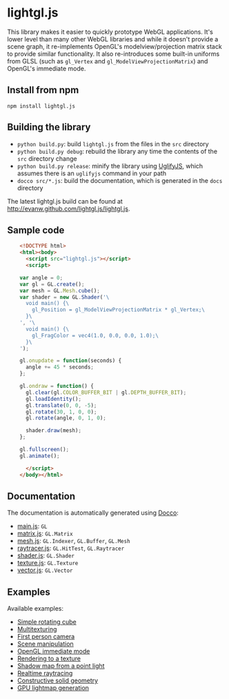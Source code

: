 # lightgl.js

This library makes it easier to quickly prototype WebGL applications. It's lower level than many other WebGL libraries and while it doesn't provide a scene graph, it re-implements OpenGL's modelview/projection matrix stack to provide similar functionality. It also re-introduces some built-in uniforms from GLSL (such as `gl_Vertex` and `gl_ModelViewProjectionMatrix`) and OpenGL's immediate mode.

## Install from npm

```shell
npm install lightgl.js
```

## Building the library

* `python build.py`: build `lightgl.js` from the files in the `src` directory
* `python build.py debug`: rebuild the library any time the contents of the `src` directory change
* `python build.py release`: minify the library using [UglifyJS](https://github.com/mishoo/UglifyJS2), which assumes there is an `uglifyjs` command in your path
* `docco src/*.js`: build the documentation, which is generated in the `docs` directory

The latest lightgl.js build can be found at http://evanw.github.com/lightgl.js/lightgl.js.

## Sample code
```html
    <!DOCTYPE html>
    <html><body>
      <script src="lightgl.js"></script>
      <script>

    var angle = 0;
    var gl = GL.create();
    var mesh = GL.Mesh.cube();
    var shader = new GL.Shader('\
      void main() {\
        gl_Position = gl_ModelViewProjectionMatrix * gl_Vertex;\
      }\
    ', '\
      void main() {\
        gl_FragColor = vec4(1.0, 0.0, 0.0, 1.0);\
      }\
    ');

    gl.onupdate = function(seconds) {
      angle += 45 * seconds;
    };

    gl.ondraw = function() {
      gl.clear(gl.COLOR_BUFFER_BIT | gl.DEPTH_BUFFER_BIT);
      gl.loadIdentity();
      gl.translate(0, 0, -5);
      gl.rotate(30, 1, 0, 0);
      gl.rotate(angle, 0, 1, 0);

      shader.draw(mesh);
    };

    gl.fullscreen();
    gl.animate();

      </script>
    </body></html>
```

## Documentation

The documentation is automatically generated using [Docco](http://jashkenas.github.com/docco/):

* [main.js](http://evanw.github.com/lightgl.js/docs/main.html): `GL`
* [matrix.js](http://evanw.github.com/lightgl.js/docs/matrix.html): `GL.Matrix`
* [mesh.js](http://evanw.github.com/lightgl.js/docs/mesh.html): `GL.Indexer`, `GL.Buffer`, `GL.Mesh`
* [raytracer.js](http://evanw.github.com/lightgl.js/docs/raytracer.html): `GL.HitTest`, `GL.Raytracer`
* [shader.js](http://evanw.github.com/lightgl.js/docs/shader.html): `GL.Shader`
* [texture.js](http://evanw.github.com/lightgl.js/docs/texture.html): `GL.Texture`
* [vector.js](http://evanw.github.com/lightgl.js/docs/vector.html): `GL.Vector`

## Examples

Available examples:

* [Simple rotating cube](http://evanw.github.com/lightgl.js/tests/readme.html)
* [Multitexturing](http://evanw.github.com/lightgl.js/tests/multitexture.html)
* [First person camera](http://evanw.github.com/lightgl.js/tests/camera.html)
* [Scene manipulation](http://evanw.github.com/lightgl.js/tests/scenemanip.html)
* [OpenGL immediate mode](http://evanw.github.com/lightgl.js/tests/immediatemode.html)
* [Rendering to a texture](http://evanw.github.com/lightgl.js/tests/rtt.html)
* [Shadow map from a point light](http://evanw.github.com/lightgl.js/tests/shadowmap.html)
* [Realtime raytracing](http://evanw.github.com/lightgl.js/tests/raytracing.html)
* [Constructive solid geometry](http://evanw.github.com/lightgl.js/tests/csg.html)
* [GPU lightmap generation](http://evanw.github.com/lightgl.js/tests/gpulightmap.html)
